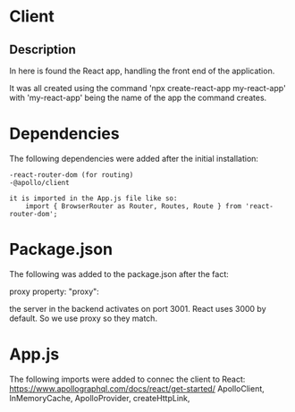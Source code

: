 # Client

## Description
In here is found the React app, handling the front end of the application.

It was all created using the command 'npx create-react-app my-react-app' 
with 'my-react-app' being the name of the app the command creates.

# Dependencies
The following dependencies were added after the initial installation:

    -react-router-dom (for routing)
    -@apollo/client

    it is imported in the App.js file like so:
        import { BrowserRouter as Router, Routes, Route } from 'react-router-dom';

# Package.json
The following was added to the package.json after the fact:

proxy property:
    "proxy": 

the server in the backend activates on port 3001. React uses 3000 by default. So we use proxy so they match.

# App.js
The following imports were added to connec the client to React:
                        https://www.apollographql.com/docs/react/get-started/
  ApolloClient,
  InMemoryCache,
  ApolloProvider,
  createHttpLink,

